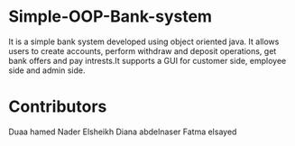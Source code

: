 # Simple-OOP-Bank-system
It is a simple bank system developed using object oriented java. It allows users to create accounts, perform withdraw and deposit operations, get bank offers and pay intrests.It supports a GUI for customer side, employee side and admin side.

# Contributors
Duaa hamed
Nader Elsheikh
Diana abdelnaser
Fatma elsayed
